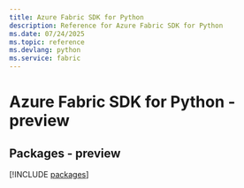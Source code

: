 ```yaml
---
title: Azure Fabric SDK for Python
description: Reference for Azure Fabric SDK for Python
ms.date: 07/24/2025
ms.topic: reference
ms.devlang: python
ms.service: fabric
---
```

# Azure Fabric SDK for Python - preview
## Packages - preview
[!INCLUDE [packages](fabric-index.md)]